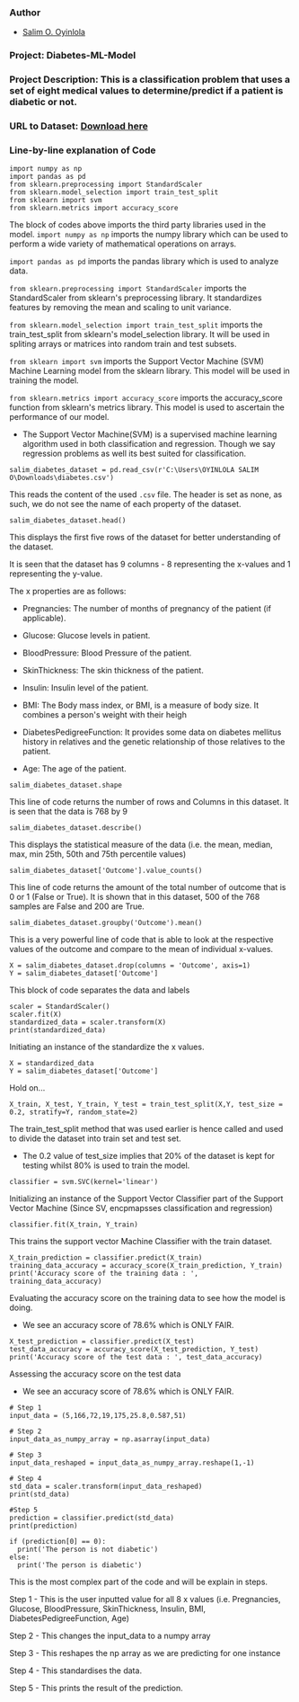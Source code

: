 ### Author

* [Salim O. Oyinlola](https://twitter.com/salimopines)

### Project: Diabetes-ML-Model

### Project Description: This is a classification problem that uses a set of eight medical values to determine/predict if a patient is diabetic or not. 

### URL to Dataset: [Download here](https://www.dropbox.com/s/uh7o7uyeghqkhoy/diabetes.csv?dl=0)

### Line-by-line explanation of Code
```
import numpy as np
import pandas as pd
from sklearn.preprocessing import StandardScaler
from sklearn.model_selection import train_test_split
from sklearn import svm
from sklearn.metrics import accuracy_score
```

The block of codes above imports the third party libraries used in the model. 
`import numpy as np` imports the numpy library which can be used to perform a wide variety of mathematical operations on arrays.

`import pandas as pd` imports the pandas library which is used to analyze data.

`from sklearn.preprocessing import StandardScaler` imports the StandardScaler from sklearn's preprocessing library. It standardizes features by removing the mean and scaling to unit variance. 

`from sklearn.model_selection import train_test_split` imports the train_test_split from sklearn's model_selection library. It will be used in spliting arrays or matrices into random train and test subsets.

`from sklearn import svm` imports the Support Vector Machine (SVM) Machine Learning model from the sklearn library. This model will be used in training the model. 

`from sklearn.metrics import accuracy_score` imports the accuracy_score function from sklearn's metrics library. This model is used to ascertain the performance of our model. 

- The Support Vector Machine(SVM) is a supervised machine learning algorithm used in both classification and regression. Though we say regression problems as well its best suited for classification.

```
salim_diabetes_dataset = pd.read_csv(r'C:\Users\OYINLOLA SALIM O\Downloads\diabetes.csv') 
```
This reads the content of the used `.csv` file. The header is set as none, as such, we do not see the name of each property of the dataset. 


```
salim_diabetes_dataset.head()
```

This displays the first five rows of the dataset for better understanding of the dataset. 

It is seen that the dataset has 9 columns - 8 representing the x-values and 1 representing the y-value. 

The x properties are as follows:
- Pregnancies: The number of months of pregnancy of the patient (if applicable).

- Glucose: Glucose levels in patient. 

- BloodPressure: Blood Pressure of the patient.

- SkinThickness: The skin thickness of the patient. 

- Insulin: Insulin level of the patient. 

- BMI: The Body mass index, or BMI, is a measure of body size. It combines a person's weight with their heigh

- DiabetesPedigreeFunction: It provides some data on diabetes mellitus history in relatives and the genetic relationship of those relatives to the patient.

- Age: The age of the patient. 

```
salim_diabetes_dataset.shape
```

This line of code returns the number of rows and Columns in this dataset. It is seen that the data is 768 by 9

```
salim_diabetes_dataset.describe()
```

This displays the statistical measure of the data (i.e.  the mean, median, max, min 25th, 50th and 75th percentile values)

```
salim_diabetes_dataset['Outcome'].value_counts()
```

This line of code returns the amount of the total number of outcome that is 0 or 1 (False or True). 
It is shown that in this dataset, 500 of the 768 samples are False and 200 are True. 

```
salim_diabetes_dataset.groupby('Outcome').mean()
```
This is a very powerful line of code that is able to look at the respective values of the outcome and compare to the mean of individual x-values. 

```
X = salim_diabetes_dataset.drop(columns = 'Outcome', axis=1)
Y = salim_diabetes_dataset['Outcome']
```

This block of code separates the data and labels

```
scaler = StandardScaler()
scaler.fit(X)
standardized_data = scaler.transform(X)
print(standardized_data)
```
 Initiating an instance of the standardize the x values. 

 ```
X = standardized_data
Y = salim_diabetes_dataset['Outcome']
 ```

 Hold on...

 ```
X_train, X_test, Y_train, Y_test = train_test_split(X,Y, test_size = 0.2, stratify=Y, random_state=2)
 ```

 The train_test_split method that was used earlier is hence called and used to divide the dataset into train set and test set. 

- The 0.2 value of test_size implies that 20% of the dataset is kept for testing whilst 80% is used to train the model. 

```
classifier = svm.SVC(kernel='linear')
```

Initializing an instance of the Support Vector Classifier part of the Support Vector Machine (Since SV, encpmapsses classification and regression) 

```
classifier.fit(X_train, Y_train)
```
This trains the support vector Machine Classifier with the train dataset. 

```
X_train_prediction = classifier.predict(X_train)
training_data_accuracy = accuracy_score(X_train_prediction, Y_train)
print('Accuracy score of the training data : ', training_data_accuracy)
```
Evaluating the accuracy score on the training data to see how the model is doing.

- We see an accuracy score of 78.6% which is ONLY FAIR.


```
X_test_prediction = classifier.predict(X_test)
test_data_accuracy = accuracy_score(X_test_prediction, Y_test)
print('Accuracy score of the test data : ', test_data_accuracy)
```

Assessing the accuracy score on the test data

- We see an accuracy score of 78.6% which is ONLY FAIR. 

```
# Step 1
input_data = (5,166,72,19,175,25.8,0.587,51)

# Step 2
input_data_as_numpy_array = np.asarray(input_data)

# Step 3
input_data_reshaped = input_data_as_numpy_array.reshape(1,-1)

# Step 4
std_data = scaler.transform(input_data_reshaped)
print(std_data)

#Step 5
prediction = classifier.predict(std_data)
print(prediction)

if (prediction[0] == 0):
  print('The person is not diabetic')
else:
  print('The person is diabetic')
```

This is the most complex part of the code and will be explain in steps. 

Step 1 - This is the user inputted value for all 8 x values (i.e. Pregnancies, Glucose, BloodPressure, SkinThickness, Insulin, BMI, DiabetesPedigreeFunction, Age)

Step 2 - This changes the input_data to a numpy array

Step 3 - This reshapes the np array as we are predicting for one instance

Step 4 - This standardises the data. 

Step 5 - This prints the result of the prediction. 

